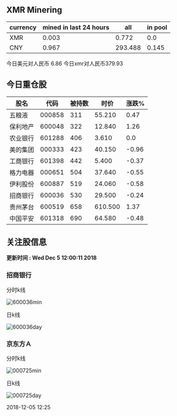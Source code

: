 ## XMR Minering

|currency|mined in last 24 hours|all|in pool|
|---|---|---|---|
|XMR|0.003|0.772|0.0|
|CNY|0.967|293.488|0.145|

今日美元对人民币 6.86	今日xmr对人民币379.93


## 今日重仓股 

|股名|代码|被持数|时价|涨跌%|
|---|---|---|---|---|
|五粮液|000858|311|55.210|0.47|
|保利地产|600048|322|12.840|1.26|
|农业银行|601288|406|3.610|0.0|
|美的集团|000333|423|40.150|-0.96|
|工商银行|601398|442|5.400|-0.37|
|格力电器|000651|504|37.640|-0.55|
|伊利股份|600887|519|24.060|-0.58|
|招商银行|600036|530|29.500|-0.24|
|贵州茅台|600519|658|610.500|1.37|
|中国平安|601318|690|64.580|-0.48|

## 关注股信息
**更新时间 : Wed Dec  5 12:00:11 2018**
### 招商银行 
分时k线

![600036min](http://image.sinajs.cn/newchart/min/n/sh600036.gif)

日k线

![600036day](http://image.sinajs.cn/newchart/daily/n/sh600036.gif)

### 京东方Ａ 
分时k线

![000725min](http://image.sinajs.cn/newchart/min/n/sz000725.gif)

日k线

![000725day](http://image.sinajs.cn/newchart/daily/n/sz000725.gif)

2018-12-05 12:25